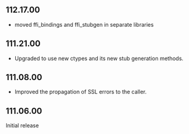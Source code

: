 ## 112.17.00

- moved ffi_bindings and ffi_stubgen in separate libraries

## 111.21.00

- Upgraded to use new ctypes and its new stub generation methods.

## 111.08.00

- Improved the propagation of SSL errors to the caller.

## 111.06.00

Initial release

